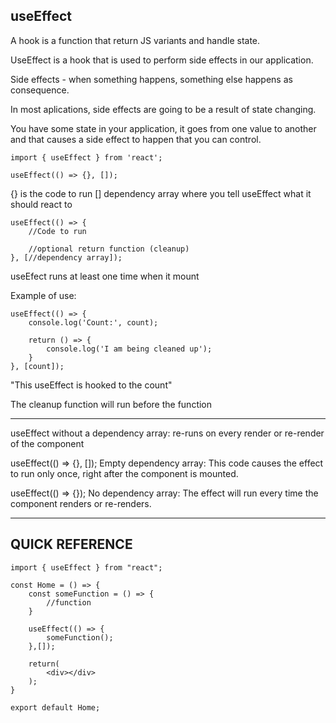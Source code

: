## useEffect

A hook is a function that return JS variants and handle state.

UseEffect is a hook that is used to perform side effects in our application.

Side effects - when something happens, something else happens as consequence.

In most aplications, side effects are going to be a result of state changing.

You have some state in your application, it goes from one value to another and that causes a side effect to happen that you can control.

```
import { useEffect } from 'react';

useEffect(() => {}, []);
```

{} is the code to run 
[] dependency array where you tell useEffect what it should react to 
```
useEffect(() => {
    //Code to run

    //optional return function (cleanup)
}, [//dependency array]);
```

useEfect runs at least one time when it mount

Example of use:
```
useEffect(() => {
    console.log('Count:', count);

    return () => {
        console.log('I am being cleaned up');
    }
}, [count]);
```

"This useEffect is hooked to the count"

The cleanup function will run before the function

---

useEffect without a dependency array: re-runs on every render or re-render of the component

useEffect(() => {}, []);
Empty dependency array: This code causes the effect to run only once, right after the component is mounted.

useEffect(() => {});
No dependency array: The effect will run every time the component renders or re-renders.

---

## QUICK REFERENCE ##
```
import { useEffect } from "react";

const Home = () => {
    const someFunction = () => {
        //function
    }

    useEffect(() => {
        someFunction();
    },[]);

    return(
        <div></div>
    );
}

export default Home;
```